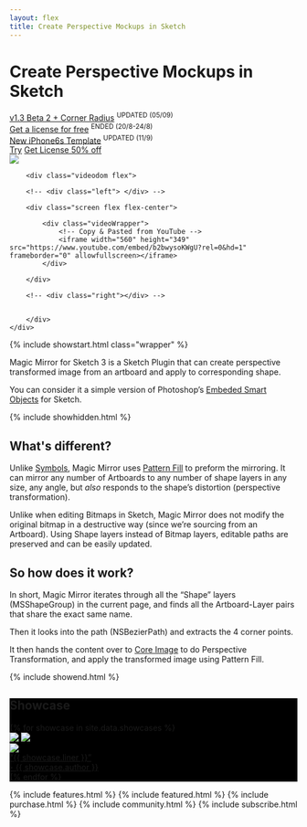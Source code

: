 ```yaml
---
layout: flex
title: Create Perspective Mockups in Sketch
---
```


# Create Perspective Mockups in Sketch

<div class="wrapper">
<div class="flex flex-wrap mxn1 px1 py2 flex-center flex-start nav">
<div class="flex-auto border-box center btn orange">
	<a href="/beta/v1.3" identifier="Beta-2-v1.3" class="clearfix">v1.3 Beta 2 + Corner Radius</a>
	<sup class="red">UPDATED (05/09)</sup>
</div>
<div class="flex-auto center btn orange border-box none" id="get-license-free">
	<a href="/madewithmagicmirror" identifier="Get-License-Free" class="clearfix">Get a license for free</a>
	<sup class="gray">ENDED (20/8-24/8)</sup>
</div>
<div class="flex-auto center btn orange border-box none" id="see-templates">
	<a href="/templates" identifier="See-Templates" class="clearfix">New iPhone6s Template</a>
	<sup class="red">UPDATED (11/9)</sup>
</div>
<div class="flex-auto center">
	<a href="{{ site.downloadurl }}/latest" identifier="Free-Download" class="flex-auto border-box center btn btn-outline orange"><i class="fa fa-arrow-circle-o-down"></i>    Try</a>
	<a href="/purchase" identifier="Get-Full-License-Top" class="flex-auto border-box center btn btn-outline orange strong">Get License 50% off</a>
</div>
</div>
</div>



<div class="flex container">
	<div id="computer" class="flex-stretch col-12 m2">
		<img src="/images/computer.png" class="flow flex-stretch col-12"/>

		<div class="videodom flex">

		<!-- <div class="left"> </div> -->

		<div class="screen flex flex-center">

			<div class="videoWrapper">
			    <!-- Copy & Pasted from YouTube -->
			    <iframe width="560" height="349" src="https://www.youtube.com/embed/b2bwysoKWgU?rel=0&hd=1" frameborder="0" allowfullscreen></iframe>
			</div>

		</div>

		<!-- <div class="right"></div> -->


		</div>
	</div>
</div>

{% include showstart.html class="wrapper" %}

Magic Mirror for Sketch 3 is a Sketch Plugin that can create perspective transformed image from an artboard and apply to corresponding shape.

You can consider it a simple version of Photoshop’s [Embeded Smart Objects](https://helpx.adobe.com/photoshop/using/create-smart-objects.html) for Sketch.

{% include showhidden.html %}

## What's different?

Unlike [Symbols](http://bohemiancoding.com/sketch/support/documentation/07-symbols/), Magic Mirror uses [Pattern Fill](http://bohemiancoding.com/sketch/support/documentation/08-styling/1-fills.html) to preform the mirroring. It can mirror any number of Artboards to any number of shape layers in any size, any angle, but <em>also</em> responds to the shape’s distortion (perspective transformation).

Unlike when editing Bitmaps in Sketch, Magic Mirror does not modify the original bitmap in a destructive way (since we’re sourcing from an Artboard). Using Shape layers instead of Bitmap layers, editable paths are preserved and can be easily updated.


## So how does it work?

In short, Magic Mirror iterates through all the “Shape” layers (MSShapeGroup) in the current page, and finds all the Artboard-Layer pairs that share the exact same name.

Then it looks into the path (NSBezierPath) and extracts the 4 corner points.

It then hands the content over to [Core Image](https://developer.apple.com/library/mac/documentation/GraphicsImaging/Conceptual/CoreImaging/ci_intro/ci_intro.html) to do Perspective Transformation, and apply the transformed image using Pattern Fill.

{% include showend.html %}

<section class="my2 py2 border-top clearfix" style='background-color:black'>
<h1>Showcase</h1>

<div class="flex-wrap">
{% for showcase in site.data.showcases %}
<div class="sm-col sm-col-4 showcase" style="order: {{ showcase.order }}">
	<img src="{{ showcase.image }}" />
	<a href="{{ showcase.link }}" identifier="{{ showcase.author }}" class="overlay">
		<img src="/images/showcase-placeholder.png" />
		<div class="overlay flex flex-end">
			<div class="flex flex-end m2">
				<div class="flex-none mr2">
					<img src="{{ showcase.avatar }}" class="avatar">
				</div>
				<div class="flex flex-column">
					<div class="flex-auto liner">“{{ showcase.liner }}” </div>
					<div class="flex-auto author">- {{ showcase.author }}</div>
				</div>
			</div>
		</div>
	</a>
</div>
{% endfor %}
</div>

</section>

{% include features.html %}
{% include featured.html %}
{% include purchase.html %}
{% include community.html %}
{% include subscribe.html %}
